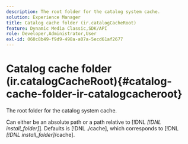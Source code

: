 ```yaml
---
description: The root folder for the catalog system cache.
solution: Experience Manager
title: Catalog cache folder (ir.catalogCacheRoot)
feature: Dynamic Media Classic,SDK/API
role: Developer,Administrator,User
exl-id: 060c8b49-f9d9-498a-a07a-5ecd61af2677
---
```

# Catalog cache folder (ir.catalogCacheRoot){#catalog-cache-folder-ir-catalogcacheroot}

The root folder for the catalog system cache.

Can either be an absolute path or a path relative to [!DNL *[!DNL install_folder]*]. Defaults is [!DNL ./cache], which corresponds to [!DNL *[!DNL install_folder]*/cache].
